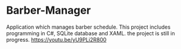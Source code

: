 # Barber-Manager
Application which manages barber schedule. This project includes programming in C#, SQLite database and XAML. the project is still in progress. 
https://youtu.be/yU9PLi2R800
